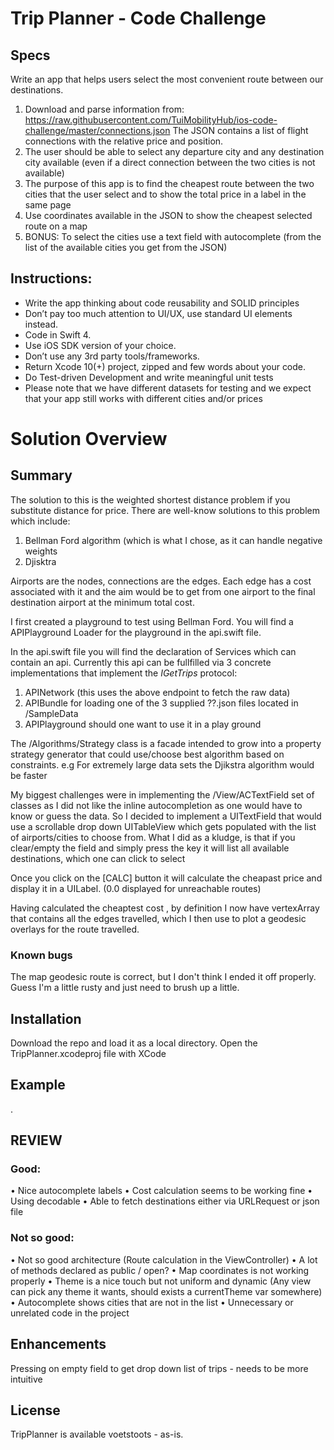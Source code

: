 # Trip Planner - Code Challenge

## Specs

Write an app that helps users select the most convenient route between our destinations.

1. Download and parse information from: https://raw.githubusercontent.com/TuiMobilityHub/ios-code-challenge/master/connections.json The JSON contains a list of flight connections with the relative price and position.
2. The user should be able to select any departure city and any destination city available (even if a direct connection between the two cities is not available)
3. The purpose of this app is to find the cheapest route between the two cities that the user select and to show the total price in a label in the same page
4. Use coordinates available in the JSON to show the cheapest selected route on a map
5. BONUS: To select the cities use a text field with autocomplete (from the list of the available cities you get from the JSON)

## Instructions:

- Write the app thinking about code reusability and SOLID principles
- Don’t pay too much attention to UI/UX, use standard UI elements instead.
- Code in Swift 4.
- Use iOS SDK version of your choice.
- Don’t use any 3rd party tools/frameworks.
- Return Xcode 10(+) project, zipped and few words about your code.
- Do Test-driven Development and write meaningful unit tests
- Please note that we have different datasets for testing and we expect that your app still works with different cities and/or prices

# Solution Overview

## Summary

The solution to this is the weighted shortest distance problem if you substitute distance for price. There are well-know solutions to this problem
which include:
1) Bellman Ford algorithm (which is what I chose, as it can handle negative weights
2) Djisktra

Airports are the nodes, connections are the edges. Each edge has a cost associated with it and the aim would be to get from one airport to the final destination airport at the minimum total cost.

I first created a playground to test using Bellman Ford. You will find a APIPlayground Loader for the playground in the api.swift file.

In the api.swift file you will find the declaration of Services which can contain an api.
Currently this api can be fullfilled via 3 concrete implementations that implement the *IGetTrips* protocol:
1) APINetwork (this uses the above endpoint to fetch the raw data)
2) APIBundle for loading one of the 3 supplied ??.json files located in /SampleData
3) APIPlayground should one want to use it in a play ground

The /Algorithms/Strategy class  is a facade intended to grow into a property strategy generator that could use/choose best algorithm based on constraints.
e.g For extremely large data sets the Djikstra algorithm would be faster

My biggest challenges were in implementing the /View/ACTextField set of classes as I did not like the inline autocompletion as one would have to know or guess the data.
So I decided to implement a UITextField that would use a scrollable drop down UITableView which gets populated with the list of airports/cities to choose from.
What I did as a kludge, is that if you clear/empty the field and simply press the <return> key it will list all available destinations, which one can click to select

Once you click on the [CALC] button it will calculate the cheapast price and display it in a UILabel. (0.0 displayed for unreachable routes)

Having calculated the cheaptest cost , by definition I now have vertexArray that contains all the edges travelled, which I then use to plot a geodesic overlays for the route travelled.

### Known bugs

The map geodesic route is correct, but I don't think I ended it off properly. Guess I'm a little rusty and just need to brush up a little.


## Installation

Download the repo and load it as a local directory.
Open the TripPlanner.xcodeproj file with XCode

## Example

.

## REVIEW

### Good:

• Nice autocomplete labels
• Cost calculation seems to be working fine
• Using decodable
• Able to fetch destinations either via URLRequest or json file

### Not so good:

• Not so good architecture (Route calculation in the ViewController)
• A lot of methods declared as public / open?
• Map coordinates is not working properly
• Theme is a nice touch but not uniform and dynamic (Any view can pick any theme it wants, should exists a currentTheme var somewhere)
• Autocomplete shows cities that are not in the list
• Unnecessary or unrelated code in the project

## Enhancements

Pressing <return> on empty field to get drop down list of trips - needs to be more intuitive

## License

TripPlanner is available voetstoots - as-is.
